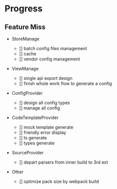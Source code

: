 # Progress

## Feature Miss

- StoreManage
  - [] batch config files management
  - [] cache
  - [] vendor config management


- ViewManage
  - [] single api export design
  - [] finish whole work flow to generate a config


- ConfigProvider
  - [] design all config types
  - [] manage all config


- CodeTemplateProvider
  - [] mock template generate
  - [] friendly error display
  - [] ts generate
  - [] types generate


- SourceProvider
  - [] depart parsers from inner build to 3rd ext

- Other 
  - [] optimize pack size by webpack build